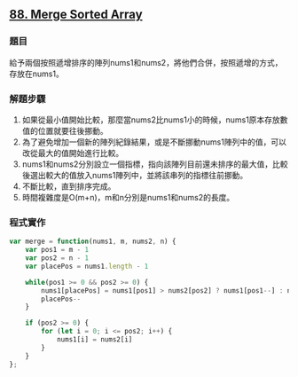 ## [88. Merge Sorted Array](https://leetcode.com/problems/merge-sorted-array/description/?envType=study-plan-v2&envId=top-interview-150 "Title")

### 題目
給予兩個按照遞增排序的陣列nums1和nums2，將他們合併，按照遞增的方式，存放在nums1。

### 解題步驟
1. 如果從最小值開始比較，那麼當nums2比nums1小的時候，nums1原本存放數值的位置就要往後挪動。
2. 為了避免增加一個新的陣列紀錄結果，或是不斷挪動nums1陣列中的值，可以改從最大的值開始進行比較。
3. nums1和nums2分別設立一個指標，指向該陣列目前還未排序的最大值，比較後選出較大的值放入nums1陣列中，並將該串列的指標往前挪動。
4. 不斷比較，直到排序完成。
5. 時間複雜度是O(m+n)，m和n分別是nums1和nums2的長度。

### 程式實作

```javascript
var merge = function(nums1, m, nums2, n) {
    var pos1 = m - 1
    var pos2 = n - 1
    var placePos = nums1.length - 1

    while(pos1 >= 0 && pos2 >= 0) {
        nums1[placePos] = nums1[pos1] > nums2[pos2] ? nums1[pos1--] : nums2[pos2--]
        placePos--
    }

    if (pos2 >= 0) {
        for (let i = 0; i <= pos2; i++) {
            nums1[i] = nums2[i]
        }
    }
};
```


